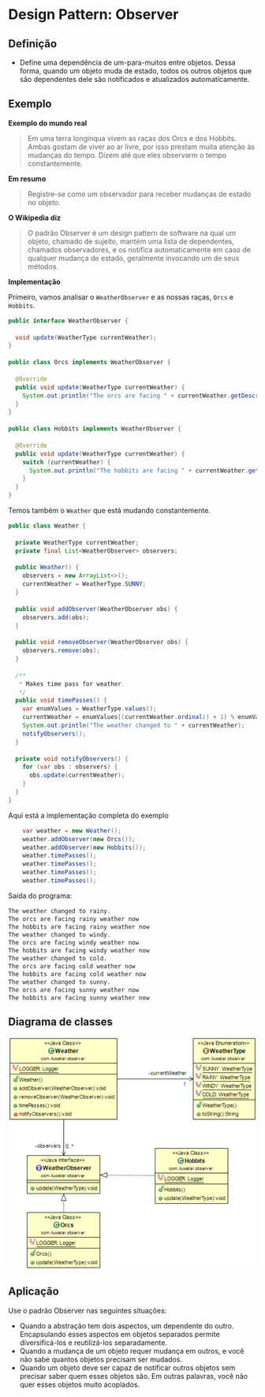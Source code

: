 # Design Pattern: Observer

## Definição
* Define uma dependência de um-para-muitos entre objetos. Dessa forma, quando um objeto muda de estado, todos os outros objetos que são dependentes dele são notificados e atualizados automaticamente.

## Exemplo

**Exemplo do mundo real**
> Em uma terra longínqua vivem as raças dos Orcs e dos Hobbits. Ambas gostam de viver ao ar livre, por isso prestam muita atenção às mudanças do tempo. Dizem até que eles observarm o tempo constantemente.

**Em resumo**
> Registre-se como um observador para receber mudanças de estado no objeto.

**O Wikipedia diz**
> O padrão Observer é um design pattern de software na qual um objeto, chamado de sujeito, mantém uma lista de dependentes, chamados observadores, e os notifica automaticamente em caso de qualquer mudança de estado, geralmente invocando um de seus métodos.

**Implementação**

Primeiro, vamos analisar o `WeatherObserver` e as nossas raças, `Orcs` e `Hobbits`.

```java
public interface WeatherObserver {

  void update(WeatherType currentWeather);
}

public class Orcs implements WeatherObserver {

  @Override
  public void update(WeatherType currentWeather) {
    System.out.println("The orcs are facing " + currentWeather.getDescription() + " weather now");
  }
}

public class Hobbits implements WeatherObserver {

  @Override
  public void update(WeatherType currentWeather) {
    switch (currentWeather) {
      System.out.println("The hobbits are facing " + currentWeather.getDescription() + " weather now");
    }
  }
}
```

Temos também o `Weather` que está mudando constantemente.

```java
public class Weather {

  private WeatherType currentWeather;
  private final List<WeatherObserver> observers;

  public Weather() {
    observers = new ArrayList<>();
    currentWeather = WeatherType.SUNNY;
  }

  public void addObserver(WeatherObserver obs) {
    observers.add(obs);
  }

  public void removeObserver(WeatherObserver obs) {
    observers.remove(obs);
  }

  /**
   * Makes time pass for weather.
   */
  public void timePasses() {
    var enumValues = WeatherType.values();
    currentWeather = enumValues[(currentWeather.ordinal() + 1) % enumValues.length];
    System.out.println("The weather changed to " + currentWeather);
    notifyObservers();
  }

  private void notifyObservers() {
    for (var obs : observers) {
      obs.update(currentWeather);
    }
  }
}
```

Aqui está a implementação completa do exemplo

```java
    var weather = new Weather();
    weather.addObserver(new Orcs());
    weather.addObserver(new Hobbits());
    weather.timePasses();
    weather.timePasses();
    weather.timePasses();
    weather.timePasses();
```

Saída do programa:

```
The weather changed to rainy.
The orcs are facing rainy weather now
The hobbits are facing rainy weather now
The weather changed to windy.
The orcs are facing windy weather now
The hobbits are facing windy weather now
The weather changed to cold.
The orcs are facing cold weather now
The hobbits are facing cold weather now
The weather changed to sunny.
The orcs are facing sunny weather now
The hobbits are facing sunny weather now
```

## Diagrama de classes

![alt text](./img/observer.png "Observer")

## Aplicação

Use o padrão Observer nas seguintes situações:

* Quando a abstração tem dois aspectos, um dependente do outro. Encapsulando esses aspectos em objetos separados permite diversificá-los e reutilizá-los separadamente.
* Quando a mudança de um objeto requer mudança em outros, e você não sabe quantos objetos precisam ser mudados.
* Quando um objeto deve ser capaz de notificar outros objetos sem precisar saber quem esses objetos são. Em outras palavras, você não quer esses objetos muito acoplados.
